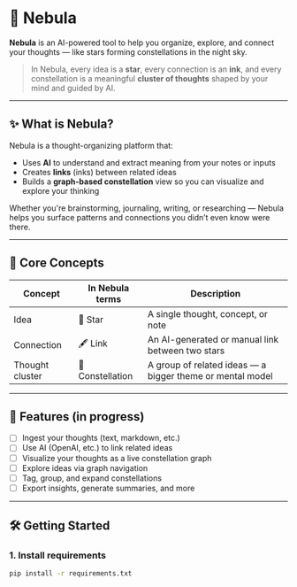 # 🌌 Nebula

**Nebula** is an AI-powered tool to help you organize, explore, and connect your thoughts — like stars forming constellations in the night sky.

> In Nebula, every idea is a **star**, every connection is an **ink**, and every constellation is a meaningful **cluster of thoughts** shaped by your mind and guided by AI.

---

## ✨ What is Nebula?

Nebula is a thought-organizing platform that:
- Uses **AI** to understand and extract meaning from your notes or inputs
- Creates **links** (inks) between related ideas
- Builds a **graph-based constellation** view so you can visualize and explore your thinking

Whether you're brainstorming, journaling, writing, or researching — Nebula helps you surface patterns and connections you didn’t even know were there.

---

## 🧠 Core Concepts

| Concept         | In Nebula terms      | Description                                                  |
|-----------------|----------------------|--------------------------------------------------------------|
| Idea            | 🌟 Star              | A single thought, concept, or note                           |
| Connection      | 🖋️ Link              | An AI-generated or manual link between two stars             |
| Thought cluster | 🌌 Constellation     | A group of related ideas — a bigger theme or mental model    |

---

## 🚀 Features (in progress)

- [ ] Ingest your thoughts (text, markdown, etc.)
- [ ] Use AI (OpenAI, etc.) to link related ideas
- [ ] Visualize your thoughts as a live constellation graph
- [ ] Explore ideas via graph navigation
- [ ] Tag, group, and expand constellations
- [ ] Export insights, generate summaries, and more

---

## 🛠️ Getting Started

### 1. Install requirements

```bash
pip install -r requirements.txt
